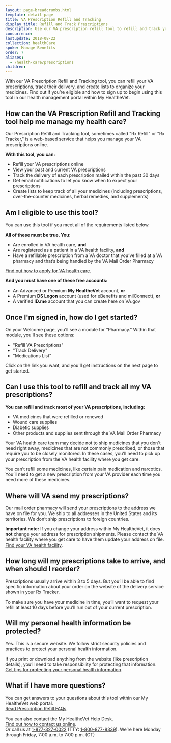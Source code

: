 ```yaml
---
layout: page-breadcrumbs.html
template: detail-page
title: VA Prescription Refill and Tracking
display_title: Refill and Track Prescriptions
description: Use our VA prescription refill tool to refill and track your VA prescriptions online. Find out if you're eligible to use this tool and how to sign in.
concurrence:
lastupdate: 2018-08-22
collection: healthCare
spoke: Manage Benefits
order: 7
aliases:
  - /health-care/prescriptions
children:
---
```

<div itemscope itemtype="http://schema.org/FAQPage">
<div itemprop="description" class="va-introtext">

With our VA Prescription Refill and Tracking tool, you can refill your VA prescriptions, track their delivery, and create lists to organize your medicines. Find out if you’re eligible and how to sign up to begin using this tool in our health management portal within My HealtheVet.

</div>

<div class="cta-widget" data-widget-type="cta" data-app-id="rx"></div>

<div itemscope itemtype="http://schema.org/Question">

<h2 itemprop="name">How can the VA Prescription Refill and Tracking tool help me manage my health care?</h2>
<div itemprop="acceptedAnswer" itemscope itemtype="http://schema.org/Answer">
<div itemprop="text">

Our Prescription Refill and Tracking tool, sometimes called "Rx Refill" or "Rx Tracker," is a web-based service that helps you manage your VA prescriptions online.

**With this tool, you can:**
- Refill your VA prescriptions online
- View your past and current VA prescriptions
- Track the delivery of each prescription mailed within the past 30 days
- Get email notifications to let you know when to expect your prescriptions
- Create lists to keep track of all your medicines (including prescriptions, over-the-counter medicines, herbal remedies, and supplements)

</div>
</div>
</div>

<div itemscope itemtype="http://schema.org/Question">

<h2 itemprop="name">Am I eligible to use this tool?</h2>
<div itemprop="acceptedAnswer" itemscope itemtype="http://schema.org/Answer">
<div itemprop="text">

You can use this tool if you meet all of the requirements listed below.

**All of these must be true. You:**
- Are enrolled in VA health care, **and**
- Are registered as a patient in a VA health facility, **and**
- Have a refillable prescription from a VA doctor that you’ve filled at a VA pharmacy and that’s being handled by the VA Mail Order Pharmacy

[Find out how to apply for VA health care](/health-care/how-to-apply/).

**And you must have one of these free accounts:**
- An Advanced or Premium **My HealtheVet** account, **or**
- A Premium **DS Logon** account (used for eBenefits and milConnect), **or**
- A verified **ID.me** account that you can create here on VA.gov

</div>
</div>
</div>

<div itemscope itemtype="http://schema.org/Question">

<h2 itemprop="name">Once I'm signed in, how do I get started?</h2>
<div itemprop="acceptedAnswer" itemscope itemtype="http://schema.org/Answer">
<div itemprop="text">

On your Welcome page, you’ll see a module for “Pharmacy.” Within that module, you'll see these options:
- "Refill VA Prescriptions"
- "Track Delivery"
- "Medications List"

Click on the link you want, and you'll get instructions on the next page to get started.

</div>
</div>
</div>

<div itemscope itemtype="http://schema.org/Question">

<h2 itemprop="name">Can I use this tool to refill and track all my VA prescriptions?</h2>
<div itemprop="acceptedAnswer" itemscope itemtype="http://schema.org/Answer">
<div itemprop="text">

<b>You can refill and track most of your VA prescriptions, including:</b>
- VA medicines that were refilled or renewed
- Wound care supplies
- Diabetic supplies
- Other products and supplies sent through the VA Mail Order Pharmacy

Your VA health care team may decide not to ship medicines that you don't need right away, medicines that are not commonly prescribed, or those that require you to be closely monitored. In these cases, you’ll need to pick up your prescription from the VA health facility where you get care.

You can’t refill some medicines, like certain pain medication and narcotics. You’ll need to get a new prescription from your VA provider each time you need more of these medicines.

</div>
</div>
</div>

<div itemscope itemtype="http://schema.org/Question">

<h2 itemprop="name">Where will VA send my prescriptions?</h2>
<div itemprop="acceptedAnswer" itemscope itemtype="http://schema.org/Answer">
<div itemprop="text">

Our mail order pharmacy will send your prescriptions to the address we have on file for you. We ship to all addresses in the United States and its territories. We don’t ship prescriptions to foreign countries.

**Important note:** If you change your address within My HealtheVet, it does **not** change your address for prescription shipments. Please contact the VA health facility where you get care to have them update your address on file. <br>
[Find your VA health facility](/find-locations/).

</div>
</div>
</div>

<div itemscope itemtype="http://schema.org/Question">

<h2 itemprop="name">How long will my prescriptions take to arrive, and when should I reorder?</h2>
<div itemprop="acceptedAnswer" itemscope itemtype="http://schema.org/Answer">
<div itemprop="text">

Prescriptions usually arrive within 3 to 5 days. But you’ll be able to find specific information about your order on the website of the delivery service shown in your Rx Tracker.

To make sure you have your medicine in time, you’ll want to request your refill at least 10 days before you’ll run out of your current prescription.

</div>
</div>
</div>

<div itemscope itemtype="http://schema.org/Question">

<h2 itemprop="name">Will my personal health information be protected?</h2>
<div itemprop="acceptedAnswer" itemscope itemtype="http://schema.org/Answer">
<div itemprop="text">

Yes. This is a secure website. We follow strict security policies and practices to protect your personal health information.

If you print or download anything from the website (like prescription details), you’ll need to take responsibility for protecting that information. <br>
[Get tips for protecting your personal health information](https://www.myhealth.va.gov/mhv-portal-web/web/myhealthevet/protecting-your-personal-health-information).

</div>
</div>
</div>

<div itemscope itemtype="http://schema.org/Question">

<h2 itemprop="name">What if I have more questions?</h2>
<div itemprop="acceptedAnswer" itemscope itemtype="http://schema.org/Answer">
<div itemprop="text">

You can get answers to your questions about this tool within our My HealtheVet web portal. <br>
[Read Prescription Refill FAQs](https://www.myhealth.va.gov/mhv-portal-web/web/myhealthevet/faqs#PrescriptionRefill). <br>

You can also contact the My HealtheVet Help Desk. <br>
[Find out how to contact us online](https://www.myhealth.va.gov/mhv-portal-web/web/myhealthevet/contact-mhv). <br>
Or call us at <a href="tel:+18773270022">1-877-327-0022</a> (TTY: <a href="tel:+18008778339">1-800-877-8339</a>). We’re here Monday through Friday, 7:00 a.m. to 7:00 p.m. (CT)

</div>
</div>
</div>
</div>
